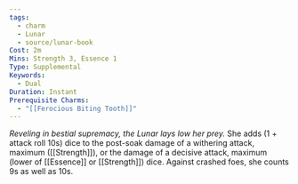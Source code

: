 ```yaml
---
tags:
  - charm
  - Lunar
  - source/lunar-book
Cost: 2m
Mins: Strength 3, Essence 1
Type: Supplemental
Keywords:
  - Dual
Duration: Instant
Prerequisite Charms:
  - "[[Ferocious Biting Tooth]]"
---
```

*Reveling in bestial supremacy, the Lunar lays low her prey.*
She adds (1 + attack roll 10s) dice to the post-soak damage of a withering attack, maximum ([[Strength]]), or the damage of a decisive attack, maximum (lower of [[Essence]] or [[Strength]]) dice. Against crashed foes, she counts 9s as well as 10s.
